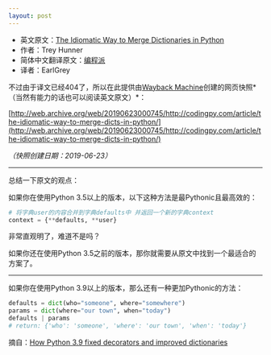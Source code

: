 ```yaml
---
layout: post
---
```


- 英文原文：[The Idiomatic Way to Merge Dictionaries in Python](https://treyhunner.com/2016/02/how-to-merge-dictionaries-in-python/)
- 作者：Trey Hunner
- 简体中文翻译原文：[编程派](https://codingpy.com/article/the-idiomatic-way-to-merge-dicts-in-python/)
- 译者：EarlGrey

不过由于译文已经404了，所以在此提供由[Wayback Machine](http://web.archive.org/)创建的网页快照*（当然有能力的话也可以阅读英文原文）*：

[http://web.archive.org/web/20190623000745/http://codingpy.com/article/the-idiomatic-way-to-merge-dicts-in-python/](http://web.archive.org/web/20190623000745/http://codingpy.com/article/the-idiomatic-way-to-merge-dicts-in-python/)

*（快照创建日期：2019-06-23）*

------
总结一下原文的观点：

如果你在使用Python 3.5以上的版本，以下这种方法是最Pythonic且最高效的：
```python
# 将字典user的内容合并到字典defaults中 并返回一个新的字典context 
context = {**defaults, **user}
```
非常直观明了，难道不是吗？

如果你还在使用Python 3.5之前的版本，那你就需要从原文中找到一个最适合的方案了。

------
如果你在使用Python 3.9以上的版本，那么还有一种更加Pythonic的方法：
```python
defaults = dict(who="someone", where="somewhere")
params = dict(where="our town", when="today")
defaults | params
# return: {'who': 'someone', 'where': 'our town', 'when': 'today'}
```
摘自：[How Python 3.9 fixed decorators and improved dictionaries](https://opensource.com/article/21/5/python-39-features)
